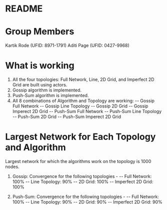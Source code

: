 README
======================================================================================

Group Members
======================================================================================

Kartik Rode (UFID: 8971-1791)
Aditi Page (UFID: 0427-9968)

What is working
========================================================================================

1. All the four topologies: Full Network, Line, 2D Grid, and Imperfect 2D Grid are built
   using actors.
2. Gossip algorithm is implemented.  
3. Push-Sum algorithm is implemented. 
4. All 8 combinations of Algorithm and Topology are working:
   -- Gossip Full Network 
   -- Gossip Line Topology
   -- Gossip 2D Grid
   -- Gossip Imperect 2D Grid
   -- Push-Sum Full Network 
   -- Push-Sum Line Topology
   -- Push-Sum 2D Grid
   -- Push-Sum Imperect 2D Grid

Largest Network for Each Topology and Algorithm
=========================================================================================

Largest network for which the algorithms work on the topology is 1000 nodes. 
1. Gossip: Convergence for the following topologies -
   -- Full Network: 100% 
   -- Line Topology: 90%
   -- 2D Grid: 100%
   -- Imperfect 2D Grid: 100% 

2. Push-Sum: Convergence for the following topologies -
   -- Full Network: 100% 
   -- Line Topology: 90%
   -- 2D Grid: 90%
   -- Imperfect 2D Grid: 90% 
